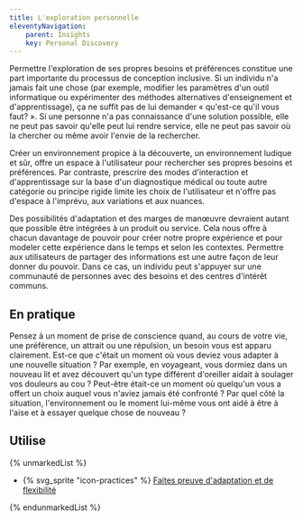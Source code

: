 ```yaml
---
title: L'exploration personnelle
eleventyNavigation:
    parent: Insights
    key: Personal Discovery
---
```


Permettre l'exploration de ses propres besoins et préférences constitue une part importante du processus de conception
inclusive. Si un individu n'a jamais fait une chose (par exemple, modifier les paramètres d'un outil informatique ou
expérimenter des méthodes alternatives d'enseignement et d'apprentissage), ça ne suffit pas de lui demander « qu'est-ce
qu'il vous faut? ». Si une personne n'a pas connaissance d'une solution possible, elle ne peut pas savoir qu'elle peut
lui rendre service, elle ne peut pas savoir où la chercher ou même avoir l'envie de la rechercher.

Créer un environnement propice à la découverte, un environnement ludique et sûr, offre un espace à l'utilisateur pour
rechercher ses propres besoins et préférences. Par contraste, prescrire des modes d'interaction et d'apprentissage sur
la base d'un diagnostique médical ou toute autre catégorie ou principe rigide limite les choix de l'utilisateur et
n'offre pas d'espace à l'imprévu, aux variations et aux nuances.

Des possibilités d'adaptation et des marges de manœuvre devraient autant que possible être intégrées à un produit ou
service.  Cela nous offre à chacun davantage de pouvoir pour créer notre propre expérience et pour modeler cette
expérience dans le temps et selon les contextes. Permettre aux utilisateurs de partager des informations est une autre
façon de leur donner du pouvoir. Dans ce cas, un individu peut s'appuyer sur une communauté de personnes avec des
besoins et des centres d'intérêt communs.

## En pratique

Pensez à un moment de prise de conscience quand, au cours de votre vie, une préférence, un attrait ou une répulsion, un
besoin vous est apparu clairement. Est-ce que c'était un moment où vous deviez vous adapter à une nouvelle situation ?
Par exemple, en voyageant, vous dormiez dans un nouveau lit et avez découvert qu'un type différent d'oreiller aidait à
soulager vos douleurs au cou ? Peut-être était-ce un moment où quelqu'un vous a offert un choix auquel vous n'aviez
jamais été confronté ? Par quel côté la situation, l'environnement ou le moment lui-même vous ont aidé à être à l'aise
et à essayer quelque chose de nouveau ?

## Utilise

{% unmarkedList %}

* {% svg_sprite "icon-practices" %} [Faites preuve d'adaptation et de flexibilité](../../pratiques/faites-preuve-dadaptation-et-de-flexibilite/)

{% endunmarkedList %}
